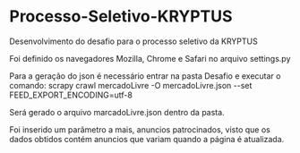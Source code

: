 # Processo-Seletivo-KRYPTUS
Desenvolvimento do desafio para o processo seletivo da KRYPTUS
<p>Foi definido os navegadores Mozilla, Chrome e Safari no arquivo settings.py</p>
<p>Para a geração do json é necessário entrar na pasta Desafio e executar o comando: scrapy crawl mercadoLivre -O mercadoLivre.json --set FEED_EXPORT_ENCODING=utf-8</p>
<p>Será gerado o arquivo marcadoLivre.json dentro da pasta.</p>
<p>Foi inserido um parâmetro a mais, anuncios patrocinados, visto que os dados obtidos contém anuncios que variam quando a página é atualizada.</p>
